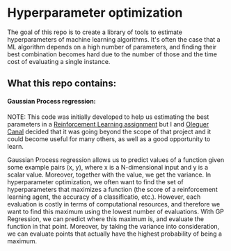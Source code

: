 # Hyperparameter optimization
The goal of this repo is to create a library of tools to estimate hyperparameters of machine learning algorithms. It's often the case that a ML algorithm depends on a high number of parameters, and finding their best combination becomes hard due to the number of those and the time cost of evaluating a single instance.

## What this repo contains:
#### Gaussian Process regression:
NOTE: This code was initially developed to help us estimating the best parameters in a [Reinforcement Learning assignment](https://github.com/OleguerCanal/KTH_RL-EL2805) but I and [Oleguer Canal](https://github.com/OleguerCanal) decided that it was going beyond the scope of that project and it could become useful for many others, as well as a good opportunity to learn.

Gaussian Process regression allows us to predict values of a function given some example pairs (x, y), where x is a N-dimensional input and y is a scalar value. Moreover, together with the value, we get the variance. In hyperparameter optimization, we often want to find the set of hyperparameters that maximizes a function (the score of a reinforcement learning agent, the accuracy of a classificatio, etc.). However, each evaluation is costly in terms of computational resources, and therefore we want to find this maximum using the lowest number of evaluations. With GP Regression, we can predict where this maximum is, and evaluate the function in that point. Moreover, by taking the variance into consideration, we can evaluate points that actually have the highest probability of being a maximum. 
